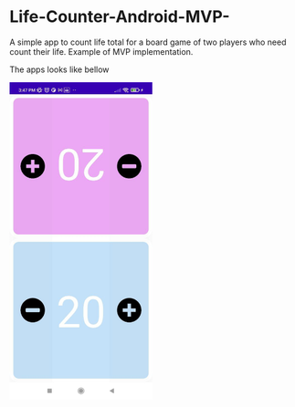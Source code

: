 # Life-Counter-Android-MVP-
A simple app to count life total for a board game of two players who need count their life. Example of MVP implementation.

The apps looks like bellow

<img src="photo4945505948168989222.jpg" width="250">
